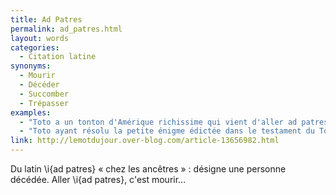 ```yaml
---
title: Ad Patres
permalink: ad_patres.html
layout: words
categories:
  - Citation latine
synonyms:
  - Mourir
  - Décéder
  - Succomber
  - Trépasser
examples:
  - "Toto a un tonton d'Amérique richissime qui vient d'aller ad patres, laissant un héritage colossal. (cf. histoires)"
  - "Toto ayant résolu la petite énigme édictée dans le testament du Tonton d'Armorique parti ad patres vient d'accéder à la ploutocratie : il est devenu richissime. Aujourd'hui, nous avons affaire à un grand expert de numismatique et brasse les valeurs fiduciaires à tour de bras. (cf. histoires)"
link: http://lemotdujour.over-blog.com/article-13656982.html
---
```


Du latin \i{ad patres} « chez les ancêtres » : désigne une personne décédée. Aller \i{ad patres}, c'est mourir...
